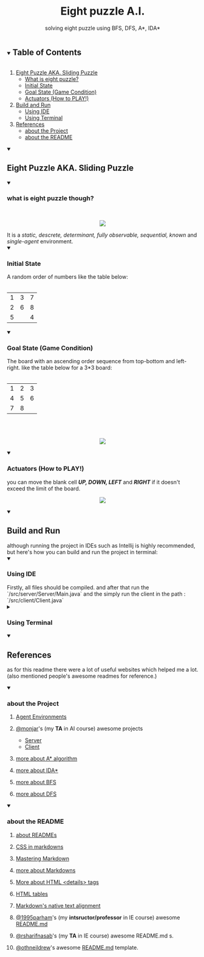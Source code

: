 <!--<html>
<head>
  <style>
    details > summary {
      background-color: #444444;
      color: #c71585;
    }
    h1 {
      background-color: #444444;
      color: #ffff00;
    }
  </style>
</head> -->
<body>
  
<!-- project title -->
<div align="center">
<h1>Eight puzzle A.I.</h1>
<p>
  solving eight puzzle using BFS, DFS, A*, IDA*
</p>
</div>
  
<!-- TABLE OF CONTENTS -->
<details open="open">
  <summary><h2 style="display: inline-block">Table of Contents</h2></summary>
  <ol>
    <li>
      <a href="#eight-puzzle-aka-sliding-puzzle">Eight Puzzle AKA. Sliding Puzzle</a>
      <ul>
        <li><a href="#what-is-eight-puzzle-though">What is eight puzzle?</a></li>
        <li><a href="#initial-state">Initial State</a></li>
        <li><a href="#goal-state-game-condition">Goal State (Game Condition)</a></li>
        <li><a href="#actuators-how-to-play">Actuators (How to PLAY!)</a></li>
      </ul>
    </li>
    <li>
      <a href="#build-and-run">Build and Run</a>
      <ul>
        <li><a href="#using-ide">Using IDE</a></li>
        <li><a href="#using-terminal">Using Terminal</a></li>
      </ul>
    </li>
    <li>
      <a href="#references">References</a>
      <ul>
        <li><a href="#about-the-project">about the Project</a></li>
        <li><a href="#about-the-readme">about the README</a></li>
      </ul>
    </li>
  </ol>
</details>

<details open="open">
  
<!-- Eight Puzzle AKA. Sliding Puzzle -->
  <summary>
  
## Eight Puzzle AKA. Sliding Puzzle
  </summary>
  
  <!-- what is eight puzzle? -->
  <details open="open">
  <summary>
    
### what is eight puzzle though?
  </summary>
  <br/>
  <p align="center">
    <img src="https://studio.cults3d.com/2Fn4F4daXOL1DKk2l8wkWgHsafE=/246x246/https://files.cults3d.com/uploaders/13634459/illustration-file/f2a3c195-bea9-4f1a-907f-f01974e14b17/Slider%20puzzle07.jpg"></img>
  </p>
  It is a 
  <em>
  static,
  descrete,
  determinant,
  fully observable,
  sequential,
  known</em>
  and
  <em>
  single-agent
  </em>
  environment.
  </details>
    
  <!-- initial state: -->
  <details open="open">
    <summary>

### Initial State
    
  </summary>
    A random order of numbers like the table below:
    <br/>
    <br/>
    <!--
    1|3|7
    -|-|-
    2|6|8
    5| |4
    -->
   <table align="center">
      <tr>
        <td>1</td>
        <td>3</td>
        <td>7</td>
      </tr>
      <tr>
        <td>2</td>
        <td>6</td>
        <td>8</td>
      </tr>
      <tr>
        <td>5</td>
        <td> </td>
        <td>4</td>
      </tr>
    </table>

  </details>
  
  <!-- goal state: -->
  <details open="open">
  <summary>
      
### Goal State __(Game Condition)__

  </summary>
  The board with an ascending order sequence from top-bottom and left-right. like the table below for a 3*3 board:
  
  
  <br/>
  <br/>
  <table align="center">
    <tr>
      <td>1</td>
      <td>2</td>
      <td>3</td>
    </tr>
    <tr>
      <td>4</td>
      <td>5</td>
      <td>6</td>
    </tr>
    <tr>
      <td>7</td>
      <td>8</td>
      <td> </td>
    </tr>
  </table>
  
  <br/>
  <br/>
  <p align="center">
    <img src="https://media.cheggcdn.com/media/a7d/a7d96cee-5e7a-45b6-b77e-7abda450cab4/phpGUTM6t"></img>
  </p>
  </details>
  <!-- Actuators (how to play!)-->
  <details open="open">
  <summary>
  
### Actuators __(How to PLAY!)__
  </summary>
  you can move the blank cell <em><strong>UP, DOWN, LEFT</strong></em> and <em><strong>RIGHT</strong></em> if it doesn't exceed the limit of the board.

  <p align="center">
    <img src="https://www.cs.princeton.edu/courses/archive/spring20/cos226/assignments/8puzzle/images/4moves.png"></img>
  </p>
  </details>
</details>

<details open="open">
  <summary>
    
## Build and Run
  </summary>
  although running the project in IDEs such as Intellij is highly recommended, but here's how you can build and run the project in terminal:

<details open="open">
<summary>

### Using IDE
</summary>
Firstly, all files should be compiled. and after that run the `/src/server/Server/Main.java` and the simply run the client in the path : `/src/client/Client.java`
</details>

<details>
  <summary>

### Using Terminal
  </summary>

First use the commands below in the project root to compile all the files and also to run.

``` bash
javac -d "bin" @paths.txt
cd bin
java server.Server.Main
```
now open another terminal and run the command below in the same directory `projectroot/bin/`

```bash
java client.Client
```
</details>

<details open="open">
  <summary>
    
## References
  </summary>
  <p>as for this readme there were a lot of useful websites which helped me a lot. (also mentioned people's awesome readmes for reference.)</p>

<details open="open">
<summary>

### about the Project
</summary>

1.
      <a href="https://www.javatpoint.com/agent-environment-in-ai">Agent Environments</a>

1.
     <a href="https://github.com/monjar/">@monjar</a>'s (my __TA__ in AI course) awesome projects </a>
        <ul>
          <li>
            <a href="https://github.com/monjar/eight-puzzle-ai-server">Server</a>
          </li>
          <li>
            <a href="https://github.com/monjar/eight-puzzle-ai-client">Client</a>
          </li>
        </ul>


1.
      <a href="https://www.geeksforgeeks.org/a-search-algorithm/">more about A* algorithm</a>

1. 
      <a href="https://en.wikipedia.org/wiki/Iterative_deepening_A*">more about IDA*</a>
1. 
      <a href="https://www.geeksforgeeks.org/breadth-first-search-or-bfs-for-a-graph/">more about BFS</a>

1. 
      <a href="https://www.geeksforgeeks.org/depth-first-search-or-dfs-for-a-graph/">more about DFS</a>
      
</details>
<details open="open">
<summary>

### about the README
</summary>

1.
      <a href="https://docs.github.com/en/github/creating-cloning-and-archiving-repositories/about-readmes">about READMEs</a>

1.
      <a href="https://stackoverflow.com/questions/27174946/how-to-use-css-in-markdown">CSS in markdowns</a>
      
1.
      <a href="https://guides.github.com/features/mastering-markdown/">Mastering Markdown</a>
      
1.
      <a href="https://manifoldapp.org/docs/projects/preparing/md">more about Markdowns</a>

1.
      <a href="https://www.w3schools.com/tags/tag_details.asp">More about HTML &lt;details&gt; tags</a>
      
1. 
      <a href="https://www.w3schools.com/html/html_tables.asp">HTML tables</a>
      
1.
      <a href="https://stackoverflow.com/questions/14051715/markdown-native-text-alignment">Markdown's native text alignment</a>

1.
      <a href="https://github.com/1995parham">@1995parham</a>'s (my __intsructor/professor__ in IE course) awesome <a href="https://raw.githubusercontent.com/1995parham/1995parham/main/README.md">README.md</a>

1.
      <a href="https://github.com/rsharifnasab">@rsharifnasab</a>'s (my __TA__ in IE course) awesome README.md s.

1.
      <a href="https://github.com/othneildrew">@othneildrew</a>'s awesome <a href="https://raw.githubusercontent.com/othneildrew/Best-README-Template/master/README.md">README.md</a> template.
      
</details>
      
</details>
</body>